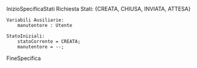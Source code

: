 InizioSpecificaStati Richiesta
	Stati: {CREATA, CHIUSA, INVIATA, ATTESA}
	
	Variabili Ausiliarie: 
		manutentore : Utente
	
	StatoIniziali:
		statoCorrente = CREATA;
		manutentore = --;
FineSpecifica